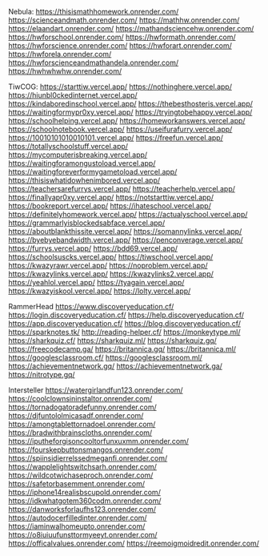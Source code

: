 
Nebula:
https://thisismathhomework.onrender.com/
https://scienceandmath.onrender.com/
https://mathhw.onrender.com/
https://elaandart.onrender.com/
https://mathandsciencehw.onrender.com/
https://hwforschool.onrender.com/
https://hwformath.onrender.com/
https://hwforscience.onrender.com/
https://hwforart.onrender.com/
https://hwforela.onrender.com/
https://hwforscienceandmathandela.onrender.com/
https://hwhwhwhw.onrender.com/


 
TiwCOG:
https://starttiw.vercel.app/ https://nothinghere.vercel.app/ https://hiunbl0ckedinternet.vercel.app/ https://kindaboredinschool.vercel.app/ https://thebesthosteris.vercel.app/ https://waitingformypr0xy.vercel.app/ https://tryingtobehappy.vercel.app/ https://schoolhelping.vercel.app/ https://homeworkanswers.vercel.app/ https://schoolnotebook.vercel.app/ https://useifurafurry.vercel.app/ https://10010101010010101.vercel.app/ https://freefun.vercel.app/ https://totallyschoolstuff.vercel.app/ https://mycomputerisbreaking.vercel.app/ https://waitingforamongustoload.vercel.app/ https://waitingforeverformygametoload.vercel.app/ https://thisiswhatidowhenimbored.vercel.app/ https://teachersarefurrys.vercel.app/ https://teacherhelp.vercel.app/ https://finallyapr0xy.vercel.app/ https://notstarttiw.vercel.app/ https://bookreport.vercel.app/ https://ihateschool.vercel.app/ https://definitelyhomework.vercel.app/ https://actualyschool.vercel.app/ https://grammarlyisblockedsabface.vercel.app/ https://aboutblankthissite.vercel.app/ https://somannylinks.vercel.app/ https://byebyebandwidth.vercel.app/ https://penconverage.vercel.app/ https://furrys.vercel.app/ https://bdd69.vercel.app/ https://schoolsuscks.vercel.app/ https://tiwschool.vercel.app/ https://kwazyrawr.vercel.app/ https://noproblem.vercel.app/ https://kwazylinks.vercel.app/ https://kwazylinks2.vercel.app/ https://yeahlol.vercel.app/ https://tyagain.vercel.app/ https://kwazyiskool.vercel.app/ https://lolty.vercel.app/


RammerHead
https://www.discoveryeducation.cf/ https://login.discoveryeducation.cf/ https://help.discoveryeducation.cf/ https://app.discoveryeducation.cf/ https://blog.discoveryeducation.cf/ https://sparknotes.tk/ http://reading-helper.cf/ https://monkeytype.ml/ https://sharkquiz.cf/ https://sharkquiz.ml/ https://sharkquiz.gq/ https://freecodecamp.ga/ https://britannica.gq/ https://britannica.ml/ https://googlesclassroom.cf/ https://googlesclassroom.ml/ https://achievementnetwork.gq/ https://achievementnetwork.ga/ https://nitrotype.gq/ 

Intersteller
https://watergirlandfun123.onrender.com/ https://coolclownsininstaltor.onrender.com/ https://tornadogatoradefunny.onrender.com/ https://djfuntololmicasadf.onrender.com/ https://amongtablettornadoel.onrender.com/ https://bradwithbrainscloths.onrender.com/ https://iputheforgisoncooltorfunxuxmm.onrender.com/ https://fourskepbuttonsmangos.onrender.com/ https://spiinsidierrelssedmeganfi.onrender.com/ https://wapplelightswitchsarh.onrender.com/ https://wildcotwichaseproch.onrender.com/ https://safetorbasemment.onrender.com/ https://iphone14realisbscupold.onrender.com/ https://idkwhatgotem360codm.onrender.com/ https://danworksforlaufhs123.onrender.com/ https://autodocerfilledinter.onrender.com/ https://iaminwalhomeupto.onrender.com/ https://o8iuiuufunsttormyeeyt.onrender.com/ https://officalvalues.onrender.com/ https://reemoigmoidredit.onrender.com/
